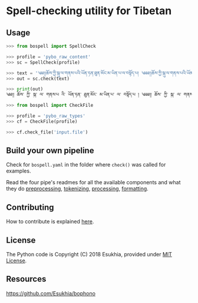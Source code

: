 # Spell-checking utility for Tibetan

## Usage

```python
>>> from bospell import SpellCheck

>>> profile = 'pybo_raw_content'
>>> sc = SpellCheck(profile)

>>> text = '༄༅།།ཆོས་ཀྱི་སྐུ་ལ་གནས་པའི་ཡོན་ཏན་ཐུན་མོང་མ་ཡིན་པ་ལ་བསྟོད་པ། ༄༅༅།།ཆོས་ཀྱི་སྐུ་ལ་གནས་པའི་ཡོན་ཏན་ཐུན་མོང་མ་ཡིན་པ་ལ་བསྟོད་པ། དེ་བཞིན་གཤེགས་པ་ཐམས་ཅད་ལ་ཕྱག་འཚལ་ལོ། །'
>>> out = sc.check(text)

>>> print(out)
༄༅།། ཆོས་ ཀྱི་ སྐུ་ ལ་ གནས་པ འི་ ཡོན་ཏན་ ཐུན་མོང་ མ་ཡིན་པ་ ལ་ བསྟོད་པ ། ༄༅༅།། ཆོས་ ཀྱི་ སྐུ་ ལ་ གནས་པ འི་ ཡོན་ཏན་ ཐུན་མོང་ མ་ཡིན་པ་ ལ་ བསྟོད་པ ། དེ་བཞིན་གཤེགས་པ་ ཐམས་ཅད་ ལ་ ཕྱག་ འཚལ་ ལོ ། ། 
```

```python
>>> from bospell import CheckFile

>>> profile = 'pybo_raw_types'
>>> cf = CheckFile(profile)

>>> cf.check_file('input.file')
```

## Build your own pipeline

Check for `bospell.yaml` in the folder where `check()` was called for examples.

Read the four pipe's readmes for all the available components and what they do [preprocessing](./bospell/a_preprocessing/readme.md), [tokenizing](./bospell/b_tokenizers/readme.md), [processing](./bospell/c_processors/readme.md), [formatting](./bospell/d_formatters/readme.md).


## Contributing

How to contribute is explained [here](./bospell/readme.md).


## License

The Python code is Copyright (C) 2018 Esukhia, provided under [MIT License](LICENSE).


## Resources
https://github.com/Esukhia/bophono
